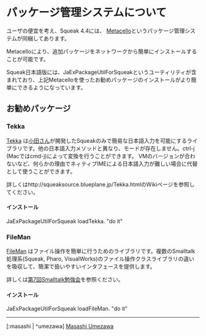 パッケージ管理システムについて======================================================ユーザの便宜を考え、Squeak 4.4には、[Metacello](https://code.google.com/p/metacello/)というパッケージ管理システムが同梱してあります。Metacelloにより、追加パッケージをネットワークから簡単にインストールすることが可能です。Squeak日本語版には、JaExPackageUtilForSqueakというユーティリティが含まれており、上記Metacelloを使ったお勧めパッケージのインストールがより簡単にできるようになっています。## お勧めパッケージ ##### Tekka[Tekka](http://smalltalkhub.com/#!/~tomooda/Tekka)は[小田さん](http://smalltalkhub.com/#!/~tomooda)が開発したSqueakのみで簡易な日本語入力を可能にするライブラリです。他の日本語入力メソッドと異なり、モードが存在しません。ctrl-j (Macではcmd-j)によって変換を行うことができます。VMのバージョンが合わないなど、何らかの理由でネィティブIMEによる日本語入力が難しい場合に代替として使うことができます。詳しくはhttp://squeaksource.blueplane.jp/Tekka.htmlのWikiページを参照してください。#### インストール ####JaExPackageUtilForSqueak loadTekka. "do it"### FileMan[FileMan](https://github.com/mumez/FileMan)はファイル操作を簡単に行うためのライブラリです。複数のSmalltalk処理系(Squeak, Pharo, VisualWorks)のファイル操作クラスライブラリの違いを吸収して、簡潔で扱いやすいインタフェースを提供します。詳しくは[第7回Smalltalk勉強会](http://www.smalltalk-users.jp/Home/gao-zhi/dai7kaismalltalkbenkyoukai)を参照ください。#### インストール ####JaExPackageUtilForSqueak loadFileMan. "do it"---[:masashi | ^umezawa] [Masashi Umezawa](ume@blueplane.jp)